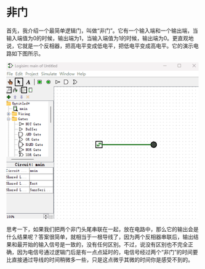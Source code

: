 # 非门

首先，我介绍一个最简单逻辑门，叫做“非门”。它有一个输入端和一个输出端，当输入端值为0的时候，输出端为1，当输入端值为1的时候，输出端为0。更直观地说，它就是一个反相器，把高电平变成低电平，把低电平变成高电平。它的演示电路如下图所示。

![](pic/2-1.gif)

思考一下，如果我们把两个非门头尾串联在一起，放在电路中，那么它的输出会是什么结果呢？答案很简单，就相当于一根导线了，因为两个反相器串联后，输出结果和最开始的输入信号是一致的，没有任何区别。不过，说没有区别也不完全正确，因为电信号通过逻辑门后是有一点点延时的，电信号经过两个“非门”的时间要比直接通过导线的时间稍微多一些，只是这点微乎其微的时间你是感受不到的。
